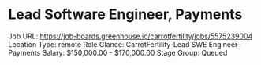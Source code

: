 # Lead Software Engineer, Payments

Job URL: https://job-boards.greenhouse.io/carrotfertility/jobs/5575239004
Location Type: remote
Role Glance: CarrotFertility-Lead SWE Engineer-Payments
Salary: $150,000.00 - $170,000.00
Stage Group: Queued